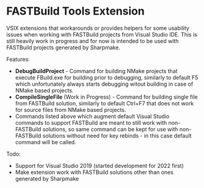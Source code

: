 FASTBuild Tools Extension
==========
VSIX extensions that workarounds or provides helpers for some usability issues when working with FASTBuild projects from Visual Studio IDE. This is still heavily work in progress and for now is intended to be used with FASTBuild projects generated by Sharpmake.

Features:
* **DebugBuildProject** - Command for building NMake projects that execute FBuild.exe for building prior to debugging, similarly to default F5 which unfortunately always starts debugging witout building in case of NMake based projects.
* **CompileSingleFile** (Work in Progress) - Command for building single file from FASTBuild solution, similarly to default Ctrl+F7 that does not work for source files from NMake based projects.
* Commands listed above which augment default Visual Studio commands to support FASTBuild are meant to still work with non-FASTBuild solutions, so same command can be kept for use with non-FASTBuild solutions without need for key rebinds - in this case default command will be called.

Todo:
* Support for Visual Studio 2019 (started development for 2022 first)
* Make extension work with FASTBuild solutions other than ones generated by Sharpmake
